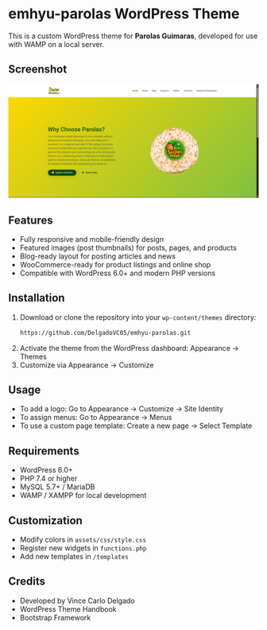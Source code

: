 # emhyu-parolas WordPress Theme

This is a custom WordPress theme for **Parolas Guimaras**, developed for use with WAMP on a local server.  

## Screenshot

![Website Screenshot](/screenshot.png)


## Features
- Fully responsive and mobile-friendly design
- Featured images (post thumbnails) for posts, pages, and products
- Blog-ready layout for posting articles and news
- WooCommerce-ready for product listings and online shop
- Compatible with WordPress 6.0+ and modern PHP versions

  
## Installation
1. Download or clone the repository into your `wp-content/themes` directory:
   ```bash
   https://github.com/DelgadoVC05/emhyu-parolas.git
2. Activate the theme from the WordPress dashboard: Appearance → Themes
3. Customize via Appearance → Customize


## Usage
- To add a logo: Go to Appearance → Customize → Site Identity  
- To assign menus: Go to Appearance → Menus  
- To use a custom page template: Create a new page → Select Template  

## Requirements
- WordPress 6.0+  
- PHP 7.4 or higher  
- MySQL 5.7+ / MariaDB  
- WAMP / XAMPP for local development  

## Customization
- Modify colors in `assets/css/style.css`  
- Register new widgets in `functions.php`  
- Add new templates in `/templates`  

## Credits
- Developed by Vince Carlo Delgado  
- WordPress Theme Handbook  
- Bootstrap Framework  

